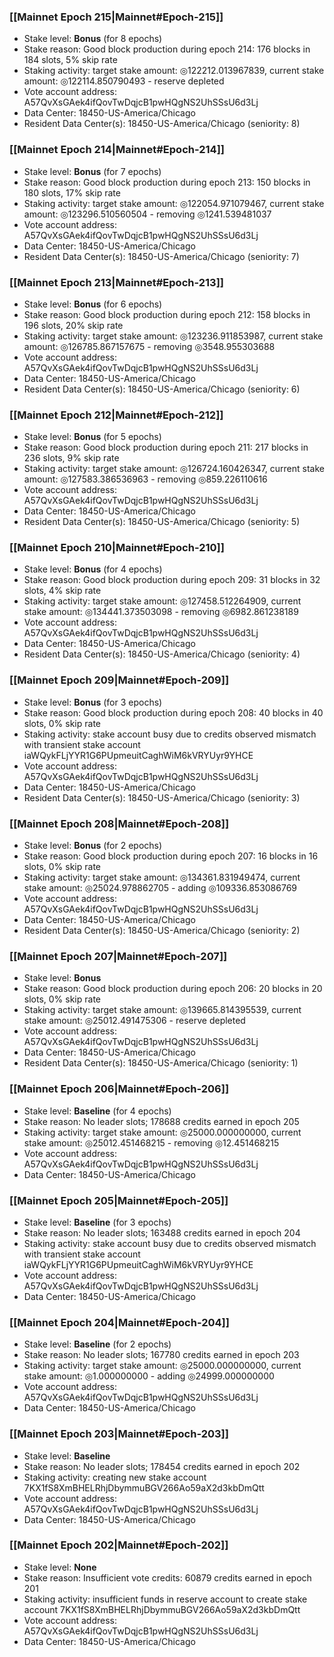 ### [[Mainnet Epoch 215|Mainnet#Epoch-215]]
* Stake level: **Bonus** (for 8 epochs)
* Stake reason: Good block production during epoch 214: 176 blocks in 184 slots, 5% skip rate
* Staking activity: target stake amount: ◎122212.013967839, current stake amount: ◎122114.850790493 - reserve depleted
* Vote account address: A57QvXsGAek4ifQovTwDqjcB1pwHQgNS2UhSSsU6d3Lj
* Data Center: 18450-US-America/Chicago
* Resident Data Center(s): 18450-US-America/Chicago (seniority: 8)
### [[Mainnet Epoch 214|Mainnet#Epoch-214]]
* Stake level: **Bonus** (for 7 epochs)
* Stake reason: Good block production during epoch 213: 150 blocks in 180 slots, 17% skip rate
* Staking activity: target stake amount: ◎122054.971079467, current stake amount: ◎123296.510560504 - removing ◎1241.539481037
* Vote account address: A57QvXsGAek4ifQovTwDqjcB1pwHQgNS2UhSSsU6d3Lj
* Data Center: 18450-US-America/Chicago
* Resident Data Center(s): 18450-US-America/Chicago (seniority: 7)
### [[Mainnet Epoch 213|Mainnet#Epoch-213]]
* Stake level: **Bonus** (for 6 epochs)
* Stake reason: Good block production during epoch 212: 158 blocks in 196 slots, 20% skip rate
* Staking activity: target stake amount: ◎123236.911853987, current stake amount: ◎126785.867157675 - removing ◎3548.955303688
* Vote account address: A57QvXsGAek4ifQovTwDqjcB1pwHQgNS2UhSSsU6d3Lj
* Data Center: 18450-US-America/Chicago
* Resident Data Center(s): 18450-US-America/Chicago (seniority: 6)
### [[Mainnet Epoch 212|Mainnet#Epoch-212]]
* Stake level: **Bonus** (for 5 epochs)
* Stake reason: Good block production during epoch 211: 217 blocks in 236 slots, 9% skip rate
* Staking activity: target stake amount: ◎126724.160426347, current stake amount: ◎127583.386536963 - removing ◎859.226110616
* Vote account address: A57QvXsGAek4ifQovTwDqjcB1pwHQgNS2UhSSsU6d3Lj
* Data Center: 18450-US-America/Chicago
* Resident Data Center(s): 18450-US-America/Chicago (seniority: 5)
### [[Mainnet Epoch 210|Mainnet#Epoch-210]]
* Stake level: **Bonus** (for 4 epochs)
* Stake reason: Good block production during epoch 209: 31 blocks in 32 slots, 4% skip rate
* Staking activity: target stake amount: ◎127458.512264909, current stake amount: ◎134441.373503098 - removing ◎6982.861238189
* Vote account address: A57QvXsGAek4ifQovTwDqjcB1pwHQgNS2UhSSsU6d3Lj
* Data Center: 18450-US-America/Chicago
* Resident Data Center(s): 18450-US-America/Chicago (seniority: 4)
### [[Mainnet Epoch 209|Mainnet#Epoch-209]]
* Stake level: **Bonus** (for 3 epochs)
* Stake reason: Good block production during epoch 208: 40 blocks in 40 slots, 0% skip rate
* Staking activity: stake account busy due to credits observed mismatch with transient stake account iaWQykFLjYYR1G6PUpmeuitCaghWiM6kVRYUyr9YHCE
* Vote account address: A57QvXsGAek4ifQovTwDqjcB1pwHQgNS2UhSSsU6d3Lj
* Data Center: 18450-US-America/Chicago
* Resident Data Center(s): 18450-US-America/Chicago (seniority: 3)
### [[Mainnet Epoch 208|Mainnet#Epoch-208]]
* Stake level: **Bonus** (for 2 epochs)
* Stake reason: Good block production during epoch 207: 16 blocks in 16 slots, 0% skip rate
* Staking activity: target stake amount: ◎134361.831949474, current stake amount: ◎25024.978862705 - adding ◎109336.853086769
* Vote account address: A57QvXsGAek4ifQovTwDqjcB1pwHQgNS2UhSSsU6d3Lj
* Data Center: 18450-US-America/Chicago
* Resident Data Center(s): 18450-US-America/Chicago (seniority: 2)
### [[Mainnet Epoch 207|Mainnet#Epoch-207]]
* Stake level: **Bonus**
* Stake reason: Good block production during epoch 206: 20 blocks in 20 slots, 0% skip rate
* Staking activity: target stake amount: ◎139665.814395539, current stake amount: ◎25012.491475306 - reserve depleted
* Vote account address: A57QvXsGAek4ifQovTwDqjcB1pwHQgNS2UhSSsU6d3Lj
* Data Center: 18450-US-America/Chicago
* Resident Data Center(s): 18450-US-America/Chicago (seniority: 1)
### [[Mainnet Epoch 206|Mainnet#Epoch-206]]
* Stake level: **Baseline** (for 4 epochs)
* Stake reason: No leader slots; 178688 credits earned in epoch 205
* Staking activity: target stake amount: ◎25000.000000000, current stake amount: ◎25012.451468215 - removing ◎12.451468215
* Vote account address: A57QvXsGAek4ifQovTwDqjcB1pwHQgNS2UhSSsU6d3Lj
* Data Center: 18450-US-America/Chicago
### [[Mainnet Epoch 205|Mainnet#Epoch-205]]
* Stake level: **Baseline** (for 3 epochs)
* Stake reason: No leader slots; 163488 credits earned in epoch 204
* Staking activity: stake account busy due to credits observed mismatch with transient stake account iaWQykFLjYYR1G6PUpmeuitCaghWiM6kVRYUyr9YHCE
* Vote account address: A57QvXsGAek4ifQovTwDqjcB1pwHQgNS2UhSSsU6d3Lj
* Data Center: 18450-US-America/Chicago
### [[Mainnet Epoch 204|Mainnet#Epoch-204]]
* Stake level: **Baseline** (for 2 epochs)
* Stake reason: No leader slots; 167780 credits earned in epoch 203
* Staking activity: target stake amount: ◎25000.000000000, current stake amount: ◎1.000000000 - adding ◎24999.000000000
* Vote account address: A57QvXsGAek4ifQovTwDqjcB1pwHQgNS2UhSSsU6d3Lj
* Data Center: 18450-US-America/Chicago
### [[Mainnet Epoch 203|Mainnet#Epoch-203]]
* Stake level: **Baseline**
* Stake reason: No leader slots; 178454 credits earned in epoch 202
* Staking activity: creating new stake account 7KX1fS8XmBHELRhjDbymmuBGV266Ao59aX2d3kbDmQtt
* Vote account address: A57QvXsGAek4ifQovTwDqjcB1pwHQgNS2UhSSsU6d3Lj
* Data Center: 18450-US-America/Chicago
### [[Mainnet Epoch 202|Mainnet#Epoch-202]]
* Stake level: **None**
* Stake reason: Insufficient vote credits: 60879 credits earned in epoch 201
* Staking activity: insufficient funds in reserve account to create stake account 7KX1fS8XmBHELRhjDbymmuBGV266Ao59aX2d3kbDmQtt
* Vote account address: A57QvXsGAek4ifQovTwDqjcB1pwHQgNS2UhSSsU6d3Lj
* Data Center: 18450-US-America/Chicago